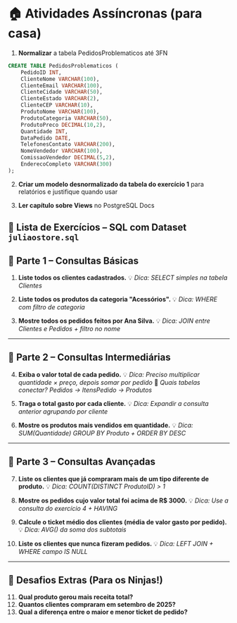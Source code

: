 # 🏠 Atividades Assíncronas (para casa)

1. **Normalizar** a tabela PedidosProblematicos até 3FN

```sql
CREATE TABLE PedidosProblematicos (
    PedidoID INT,
    ClienteNome VARCHAR(100),
    ClienteEmail VARCHAR(100),
    ClienteCidade VARCHAR(50),
    ClienteEstado VARCHAR(2),
    ClienteCEP VARCHAR(10),
    ProdutoNome VARCHAR(100),
    ProdutoCategoria VARCHAR(50),
    ProdutoPreco DECIMAL(10,2),
    Quantidade INT,
    DataPedido DATE,
    TelefonesContato VARCHAR(200), 
    NomeVendedor VARCHAR(100),     
    ComissaoVendedor DECIMAL(5,2), 
    EnderecoCompleto VARCHAR(300)
);
```

2. **Criar um modelo desnormalizado da tabela do exercício 1** para relatórios e justifique quando usar

3. **Ler capítulo sobre Views** no PostgreSQL Docs

## 📘 Lista de Exercícios – SQL com Dataset `juliaostore.sql`

## 📌 Parte 1 – Consultas Básicas
1. **Liste todos os clientes cadastrados.**
   💡 *Dica: SELECT simples na tabela Clientes*

2. **Liste todos os produtos da categoria "Acessórios".**
   💡 *Dica: WHERE com filtro de categoria*

3. **Mostre todos os pedidos feitos por Ana Silva.**
   💡 *Dica: JOIN entre Clientes e Pedidos + filtro no nome*

---

## 📌 Parte 2 – Consultas Intermediárias

4. **Exiba o valor total de cada pedido.**
   💡 *Dica: Preciso multiplicar quantidade × preço, depois somar por pedido*
   🤔 *Quais tabelas conectar? Pedidos → ItensPedido → Produtos*

5. **Traga o total gasto por cada cliente.**
   💡 *Dica: Expandir a consulta anterior agrupando por cliente*

6. **Mostre os produtos mais vendidos em quantidade.**
   💡 *Dica: SUM(Quantidade) GROUP BY Produto + ORDER BY DESC*

---

## 📌 Parte 3 – Consultas Avançadas

7. **Liste os clientes que já compraram mais de um tipo diferente de produto.**
   💡 *Dica: COUNT(DISTINCT ProdutoID) > 1*

8. **Mostre os pedidos cujo valor total foi acima de R$ 3000.**
   💡 *Dica: Use a consulta do exercício 4 + HAVING*

9. **Calcule o ticket médio dos clientes (média de valor gasto por pedido).**
   💡 *Dica: AVG() da soma dos subtotais*

10. **Liste os clientes que nunca fizeram pedidos.**
    💡 *Dica: LEFT JOIN + WHERE campo IS NULL*

---

## 🎯 Desafios Extras (Para os Ninjas!)

11. **Qual produto gerou mais receita total?**
12. **Quantos clientes compraram em setembro de 2025?**
13. **Qual a diferença entre o maior e menor ticket de pedido?**
